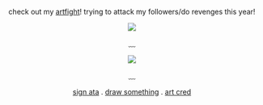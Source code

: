 <div align="center">

  check out my [artfight](https://artfight.net/~stickmasterluke)! trying to attack my followers/do revenges this year!
  
  ![](https://komarev.com/ghpvc/?username=devimccallion&label=Page+Views&color=blue)
  
  ﹏ 
  
![]([https://i.postimg.cc/4dY5Hbbs/Untitled1326-20250713003532.png](https://i.postimg.cc/sD4pXNd5/IMG-7168.gif))

   ﹏ 

   [sign ata](https://007n7.atabook.org) . [draw something](https://7314.straw.page) . [art cred](https://x.com/yofournor)

  </div>

